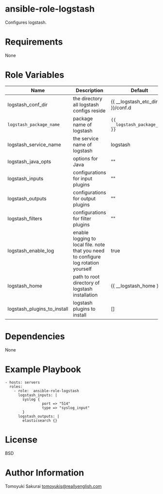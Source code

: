 # ansible-role-logstash

Configures logstash.

# Requirements

None

# Role Variables

| Name | Description | Default |
|------|-------------|---------|
| logstash\_conf\_dir     | the directory all logstash configs reside   | {{ \_\_logstash\_etc\_dir }}/conf.d |
| `logstash_package_name` | package name of logstash | `{{ __logstash_package_name }}` |
| logstash\_service\_name | the service name of logstash                | logstash |
| logstash\_java\_opts    | options for Java                            | "" |
| logstash\_inputs        | configurations for input plugins            | "" |
| logstash\_outputs       | configurations for output plugins           | "" |
| logstash\_filters       | configurations for filter plugins           | "" |
| logstash\_enable\_log   | enable logging to local file. note that you need to configure log rotation yourself | true |
| logstash\_home          | path to root directory of logstash installation | {{ \_\_logstash\_home }} |
| logstash\_plugins\_to\_install   | logstash plugins to install | [] |


# Dependencies

None

# Example Playbook

    - hosts: servers
      roles:
        - role:  ansible-role-logstash
          logstash_inputs: |
            syslog {
                     port => "514"
                     type => "syslog_input"
            }
          logstash_outputs: |
            elasticsearch {}

# License

BSD

# Author Information

Tomoyuki Sakurai <tomoyukis@reallyenglish.com>
